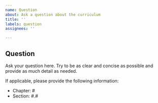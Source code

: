 ```yaml
---
name: Question
about: Ask a question about the curriculum
title: ''
labels: question
assignees: ''

---
```


## Question

Ask your question here. Try to be as clear and concise as possible and provide as much detail as needed.

If applicable, please provide the following information:

- Chapter: #
- Section: #.#
